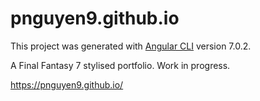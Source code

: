 # pnguyen9.github.io

This project was generated with [Angular CLI](https://github.com/angular/angular-cli) version 7.0.2.

A Final Fantasy 7 stylised portfolio. Work in progress. 

https://pnguyen9.github.io/
